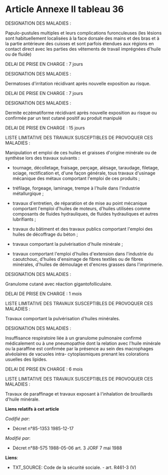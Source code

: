 # Article Annexe II tableau 36

DESIGNATION DES MALADIES :

Papulo-pustules multiples et leurs complications furonculeuses (les lésions sont habituellement localisées à la face dorsale
des mains et des bras et à la partie antérieure des cuisses et sont parfois étendues aux régions en contact direct avec les
parties des vêtements de travail imprégnées d'huile ou de fluide)

DELAI DE PRISE EN CHARGE : 7 jours

DESIGNATION DES MALADIES :

Dermatoses d'irritation récidivant après nouvelle exposition au risque.

DELAI DE PRISE EN CHARGE : 7 jours

DESIGNATION DES MALADIES :

Dermite eczématiforme récidivant après nouvelle exposition au risque ou confirmée par un test cutané positif au produit
manipulé

DELAI DE PRISE EN CHARGE : 15 jours

LISTE LIMITATIVE DES TRAVAUX SUSCEPTIBLES DE PROVOQUER CES MALADIES :

Manipulation et emploi de ces huiles et graisses d'origine minérale ou de synthèse lors des travaux suivants :

- tournage, décolletage, fraisage, perçage, alésage, taraudage, filetage, sciage, rectification et, d'une façon générale,
tous travaux d'usinage mécanique des métaux comportant l'emploi de ces produits ;

- tréfilage, forgeage, laminage, trempe à l'huile dans l'industrie métallurgique ;

- travaux d'entretien, de réparation et de mise au point mécanique comportant l'emploi d'huiles de moteurs, d'huiles
utilisées comme composants de fluides hydrauliques, de fluides hydrauliques et autres lubrifiants ;

- travaux du bâtiment et des travaux publics comportant l'emploi des huiles de décoffrage du béton ;

- travaux comportant la pulvérisation d'huile minérale ;

- travaux comportant l'emploi d'huiles d'extension dans l'industrie du caoutchouc, d'huiles d'ensimage de fibres textiles ou
de fibres minérales, d'huiles de démoulage et d'encres grasses dans l'imprimerie.

DESIGNATION DES MALADIES :

Granulome cutané avec réaction gigantofolliculaire.

DELAI DE PRISE EN CHARGE : 1 mois

LISTE LIMITATIVE DES TRAVAUX SUSCEPTIBLES DE PROVOQUER CES MALADIES :

Travaux comportant la pulvérisation d'huiles minérales.

DESIGNATION DES MALADIES :

Insuffisance respiratoire liée à un granulome pulmonaire confirmé médicalement ou à une pneumopathie dont la relation avec
l'huile minérale ou la paraffine est confirmée par la présence au sein des macrophages alvéolaires de vacuoles intra-
cytoplasmiques prenant les colorations usuelles des lipides.

DELAI DE PRISE EN CHARGE : 6 mois

LISTE LIMITATIVE DES TRAVAUX SUSCEPTIBLES DE PROVOQUER CES MALADIES :

Travaux de paraffinage et travaux exposant à l'inhalation de brouillards d'huile minérale.

**Liens relatifs à cet article**

_Codifié par_:

  - Décret n°85-1353 1985-12-17

_Modifié par_:

  - Décret n°88-575 1988-05-06 art. 3 JORF 7 mai 1988

**Liens**:

  - TXT_SOURCE: Code de la sécurité sociale. - art. R461-3 (V)
